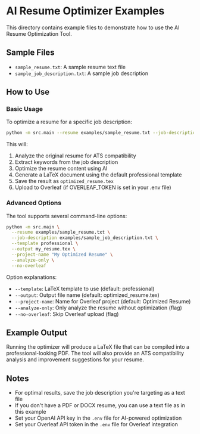 # AI Resume Optimizer Examples

This directory contains example files to demonstrate how to use the AI Resume Optimization Tool.

## Sample Files

- `sample_resume.txt`: A sample resume text file
- `sample_job_description.txt`: A sample job description

## How to Use

### Basic Usage

To optimize a resume for a specific job description:

```bash
python -m src.main --resume examples/sample_resume.txt --job-description examples/sample_job_description.txt
```

This will:
1. Analyze the original resume for ATS compatibility
2. Extract keywords from the job description
3. Optimize the resume content using AI
4. Generate a LaTeX document using the default professional template
5. Save the result as `optimized_resume.tex`
6. Upload to Overleaf (if OVERLEAF_TOKEN is set in your .env file)

### Advanced Options

The tool supports several command-line options:

```bash
python -m src.main \
  --resume examples/sample_resume.txt \
  --job-description examples/sample_job_description.txt \
  --template professional \
  --output my_resume.tex \
  --project-name "My Optimized Resume" \
  --analyze-only \
  --no-overleaf
```

Option explanations:
- `--template`: LaTeX template to use (default: professional)
- `--output`: Output file name (default: optimized_resume.tex)
- `--project-name`: Name for Overleaf project (default: Optimized Resume)
- `--analyze-only`: Only analyze the resume without optimization (flag)
- `--no-overleaf`: Skip Overleaf upload (flag)

## Example Output

Running the optimizer will produce a LaTeX file that can be compiled into a professional-looking PDF. The tool will also provide an ATS compatibility analysis and improvement suggestions for your resume.

## Notes

- For optimal results, save the job description you're targeting as a text file
- If you don't have a PDF or DOCX resume, you can use a text file as in this example
- Set your OpenAI API key in the `.env` file for AI-powered optimization
- Set your Overleaf API token in the `.env` file for Overleaf integration
